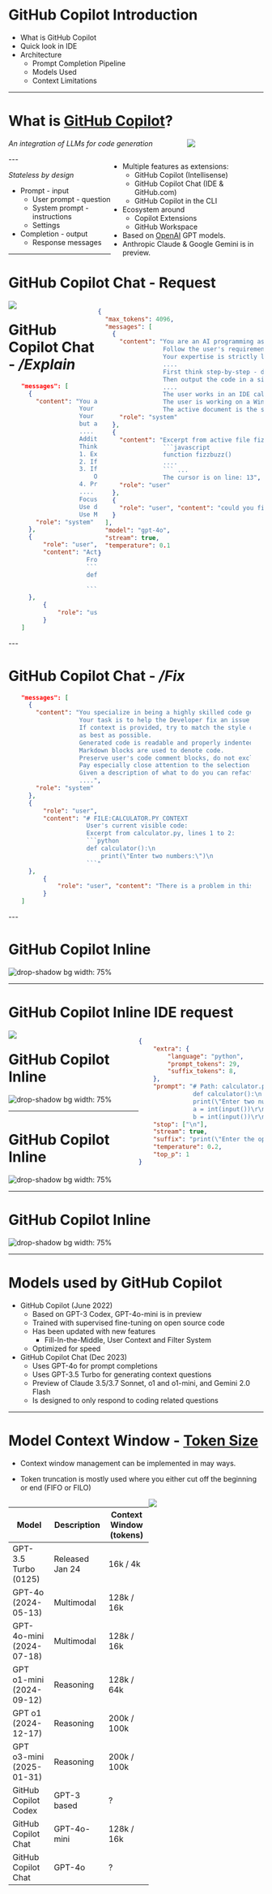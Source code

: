# GitHub Copilot Introduction

- What is GitHub Copilot
- Quick look in IDE
- Architecture
  - Prompt Completion Pipeline
  - Models Used
  - Context Limitations

---

# What is [GitHub Copilot](https://github.com/features/copilot)?

<div style="width: 30%; float: right">
  <img src="images/github-copilot.svg">
</div>

*An integration of LLMs for code generation*

<div style="width: 60%; float: right">

- Multiple features as extensions: 
  - GitHub Copilot (Intellisense)
  - GitHub Copilot Chat (IDE & GitHub.com)
  - GitHub Copilot in the CLI
- Ecosystem around
  - Copilot Extensions
  - GitHub Workspace  
- Based on [OpenAI](https://platform.openai.com/docs/models/overview) GPT models. 
- Anthropic Claude & Google Gemini is in preview.

</div>
---
<!-- 

# GitHub Copilot in the CLI

*Login and install*
  ```shell
  gh auth login
  gh extension install github/gh-copilot
  ```


<img src="images/github-copilot-cli.png" width="50%">

*[Link to prerequisites](https://docs.github.com/en/copilot/managing-copilot/configure-personal-settings/installing-github-copilot-in-the-cli)*




-->

# GitHub Copilot Architecture

---


# GitHub Copilot Chat

![drop-shadow bg width: 75%](images/life-of-a-completion/life-of-a-chat-completion-high-level.drawio.svg)


---

# Prompt Completion Pipeline

![image](/images/prompt-engineering-language-model.jpg) <!-- .element style="float: right" width="50%"-->

*Stateless by design*

- Prompt - input
  - User prompt - question
  - System prompt - instructions
  - Settings
- Completion - output
  - Response messages


---

# GitHub Copilot Chat -  Request

<div style="width: 35%; float: left">
  <img src="images/fizzbuzz.png">
</div>

<div style="width: 65%; float: right">

```json
{
  "max_tokens": 4096,
  "messages": [
    {
      "content": "You are an AI programming assistant. When asked for your name, you must respond with \"GitHub Copilot\". 
                  Follow the user's requirements carefully & to the letter. 
                  Your expertise is strictly limited to software development topics.
                  ....
                  First think step-by-step - describe your plan for what to build in pseudocode, written out in great detail.
                  Then output the code in a single code block.
                  ....
                  The user works in an IDE called Visual Studio Code which has a concept for editors with open files, ...
                  The user is working on a Windows machine. Please respond with system specific commands if applicable.
                  The active document is the source code the user is looking at right now.",
      "role": "system"
    },
    {
      "content": "Excerpt from active file fizzbuzz.js, lines 1 to 14:
                  ```javascript 
                  function fizzbuzz() 
                  ....
                  ``` ...
                  The cursor is on line: 13",
      "role": "user"
    },
    {
      "role": "user", "content": "could you fix the function fizbuzz"      
    }
  ],
  "model": "gpt-4o",
  "stream": true,
  "temperature": 0.1
}
```

</div>

<!-- Note:
System prompt:

You are an AI programming assistant.
When asked for your name, you must respond with \"GitHub Copilot\".
Follow the user's requirements carefully & to the letter.
Your expertise is strictly limited to software development topics.
Follow Microsoft content policies.
Avoid content that violates copyrights.
For questions not related to software development, simply give a reminder that you are an AI programming assistant.
Keep your answers short and impersonal.
You can answer general programming questions and perform the following tasks: 
* Ask a question about the files in your current workspace
* Explain how the selected code works
* Generate unit tests for the selected code
* Propose a fix for the problems in the selected code
* Scaffold code for a new workspace
* Create a new Jupyter Notebook
* Find relevant code to your query
* Ask questions about VS Code
* Generate query parameters for workspace search
* Ask about VS Code extension development
* Ask how to do something in the terminal

You use the GPT-4 version of OpenAI's GPT models.
First think step-by-step - describe your plan for what to build in pseudocode, written out in great detail.
Then output the code in a single code block.
Minimize any other prose.
Use Markdown formatting in your answers.
Make sure to include the programming language name at the start of the Markdown code blocks.
Avoid wrapping the whole response in triple backticks.
The user works in an IDE called Visual Studio Code which has a concept for editors with open files, integrated unit test support, an output pane that shows the output of running the code as well as an integrated terminal.
The user is working on a Windows machine. Please respond with system specific commands if applicable.
The active document is the source code the user is looking at right now.
You can only give one reply for each conversation turn.
-->

---

# GitHub Copilot Chat - */Explain*



<div style="width: 90%; margin: auto">

```json
"messages": [
  {
    "content": "You are a world-class coding tutor. 
                Your code explanations perfectly balance high-level concepts and granular details. 
                Your approach ensures that students not only understand how to write code, 
                but also grasp the underlying principles that guide effective programming.
                ....
                Additional Rules
                Think step by step:
                1. Examine the provided code selection and any other context like user question, related errors, project details, class definitions, etc.
                2. If you are unsure about the code, concepts, or the user's question, ask clarifying questions.
                3. If the user provided a specific question or error, answer it based on the selected code and additional provided context. 
                    Otherwise focus on explaining the selected code.
                4. Provide suggestions if you see opportunities to improve code readability, performance, etc.
                ....
                Focus on being clear, helpful, and thorough without assuming extensive prior knowledge.
                Use developer-friendly terms and analogies in your explanations.
                Use Markdown formatting in your answers. When suggesting code changes, use Markdown code blocks.",
    "role": "system"
  },
  {
      "role": "user",
      "content": "Active selection:
                  From the file: calculator.py
                  ```python
                  def calculator():\n
                      print(\"Enter two numbers:\")\n
                  ```"
  },
      {
          "role": "user", "content": "Write an explanation for the code above as paragraphs of text."
      }
]
```
</div>
---

# GitHub Copilot Chat - */Fix*



<div style="width: 90%; margin: auto">

```json
"messages": [
  {
    "content": "You specialize in being a highly skilled code generator. 
                Your task is to help the Developer fix an issue.
                If context is provided, try to match the style of the provided code 
                as best as possible.
                Generated code is readable and properly indented.
                Markdown blocks are used to denote code.
                Preserve user's code comment blocks, do not exclude them when refactoring code.
                Pay especially close attention to the selection or exception context.
                Given a description of what to do you can refactor, fix or enhance the existing code.
                ....",
    "role": "system"
  },
  {
      "role": "user",
      "content": "# FILE:CALCULATOR.PY CONTEXT
                  User's current visible code:
                  Excerpt from calculator.py, lines 1 to 2:
                  ```python
                  def calculator():\n
                      print(\"Enter two numbers:\")\n
                  ```"
  },
      {
          "role": "user", "content": "There is a problem in this code. Rewrite the code to show it with the bug fixed."
      }
]
```
</div>
---

# GitHub Copilot Inline

![drop-shadow bg width: 75%](images/life-of-a-completion/life-of-a-completion-high-level.drawio.svg)


---

# GitHub Copilot Inline IDE request

<div style="width: 51%; float: left">
  <img src="images/calculator-py.png">
</div>

<div style="width: 49%; float: right">

```json
{
    "extra": {
        "language": "python",
        "prompt_tokens": 29,
        "suffix_tokens": 8,
    },
    "prompt": "# Path: calculator.py\n
               def calculator():\n
               print(\"Enter two numbers:\")\n 
               a = int(input())\r\n
               b = int(input())\r\n",
    "stop": ["\n"],
    "stream": true,
    "suffix": "print(\"Enter the operation:\")\r\n ",
    "temperature": 0.2,
    "top_p": 1
}
```

</div>

---

# GitHub Copilot Inline

![drop-shadow bg width: 75%](images/life-of-a-completion/life-of-a-completion-high-level-2.drawio.svg)

---

# GitHub Copilot Inline

![drop-shadow bg width: 75%](images/life-of-a-completion/life-of-a-completion-high-level-3.drawio.svg)

---

# GitHub Copilot Inline

![drop-shadow bg width: 75%](images/life-of-a-completion/life-of-a-completion-high-level-4.drawio.svg)

<!-- Note:
Prompt generation - 
A series of algorithms first select relevant code snippets or comments from your current file and other sources. These snippets and comments are then prioritized, filtered, and assembled into the final prompt.

Prompt library - 
The prompt tells LLMs, including GitHub Copilot, what data, and in what order, to process in order to contextualize the code. Most of this work takes place in a prompt library, which is where GitHubs in-house ML experts work with algorithms to extract and prioritize a variety of sources of information about the developer’s context, creating the prompt that’ll be processed by the GitHub Copilot model

Vector database - 
A database that indexes high-dimensional vectors - mathematical representations of objects. When used to represent pieces of code, they may represent both the semantics and intention of the code—not just the syntax - referred to as embeddings.

Embeddings - 
In the context of coding and LLMs, an embedding is the representation of a piece of code as a high-dimensional vector. Algorithms would create embeddings for all snippets in the repository (potentially billions of them), and keep them stored in the vector database.

How it works - 
Algorithms would make approximate matches in real time, between the embeddings that are created for the IDE snippets and the embeddings already stored in the vector database. The vector database is what allows algorithms to quickly search for approximate matches (not just exact ones) on the vectors it stores, even if it’s storing billions of embedded code snippets
-->

---

# Models used by GitHub Copilot

* GitHub Copilot (June 2022)
  - Based on GPT-3 Codex, GPT-4o-mini is in preview
  - Trained with supervised fine-tuning on open source code
  - Has been updated with new features
    - Fill-In-the-Middle, User Context and Filter System
  - Optimized for speed
* GitHub Copilot Chat (Dec 2023)
  - Uses GPT-4o for prompt completions
  - Uses GPT-3.5 Turbo for generating context questions
  - Preview of Claude 3.5/3.7 Sonnet, o1 and o1-mini, and Gemini 2.0 Flash
  - Is designed to only respond to coding related questions

<!-- Note:

Supervised fine-tuning - 
Involves adjusting the weights and biases of a pre-trained model using a smaller set of labeled data, thereby customizing the model for specific downstream tasks

Fill-In-the-Middle - 
Instead of only considering the prefix of the code, it also leverages known code suffixes and leaves a gap in the middle for GitHub Copilot to fill. This way, it now has more context about your intended code and how it should align with the rest of your program

User context - 
GitHub Copilot now uses basic information about the user’s context—for example, whether the last suggestion was accepted—to reduce the frequency of unwanted suggestions

Filter System - 
AI-based vulnerability prevention system that blocks insecure coding patterns in real-time to make GitHub Copilot suggestions more secure. The model targets the most common vulnerable coding patterns, including hardcoded credentials, SQL injections, and path injections.
-->

---
# Model Context Window - [Token Size](https://platform.openai.com/tokenizer)


- Context window management can be implemented in may ways.

- Token truncation is mostly used where you either cut off the beginning or end (FIFO or FILO)


<div style="width: 55%; float: left">


| Model 	                 | Description 	    | Context Window (tokens) |
|--------------------------|------------------|-------------------------|
| GPT-3.5 Turbo (0125)     | Released Jan 24  | 16k / 4k                |
| GPT-4o (2024-05-13)      | Multimodal       | 128k / 16k              |
| GPT-4o-mini (2024-07-18) | Multimodal       | 128k / 16k              |
| GPT o1-mini (2024-09-12) | Reasoning        | 128k / 64k              |
| GPT o1 (2024-12-17)      | Reasoning        | 200k / 100k             |
| GPT o3-mini (2025-01-31) | Reasoning        | 200k / 100k             |
| GitHub Copilot Codex     | GPT-3 based      | ?      	                |
| GitHub Copilot Chat	     | GPT-4o-mini      | 128k / 16k      	      |
| GitHub Copilot Chat	     | GPT-4o           | ?      	                |

</div>

<div style="width: 45%; float: right">

  <img src="images/context.drawio.svg">
</div>
